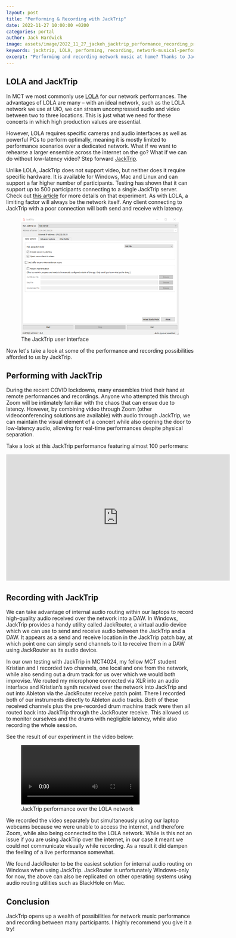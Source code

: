```yaml
---
layout: post
title: "Performing & Recording with JackTrip"
date: 2022-11-27 10:00:00 +0200
categories: portal
author: Jack Hardwick
image: assets/image/2022_11_27_jackeh_jacktrip_performance_recording_preview_image.jpg
keywords: jacktrip, LOLA, performing, recording, network-musical-performance
excerpt: "Performing and recording network music at home? Thanks to JackTrip, now you can do it too."
---
```


## LOLA and JackTrip

In MCT we most commonly use [LOLA](https://lola.conts.it/) for our network performances. The advantages of LOLA are many – with an ideal network, such as the LOLA network we use at UiO, we can stream uncompressed audio and video between two to three locations. This is just what we need for these concerts in which high production values are essential.

However, LOLA requires specific cameras and audio interfaces as well as powerful PCs to perform optimally, meaning it is mostly limited to performance scenarios over a dedicated network. What if we want to rehearse a larger ensemble across the internet on the go? What if we can do without low-latency video? Step forward [JackTrip](https://www.jacktrip.org/).

Unlike LOLA, JackTrip does not support video, but neither does it require specific hardware. It is available for Windows, Mac and Linux and can support a far higher number of participants. Testing has shown that it can support up to 500 participants connecting to a single JackTrip server. Check out [this article](https://25ms.org/2020/07/21/scaling-to-254-and-beyond/) for more details on that experiment. As with LOLA, a limiting factor will always be the network itself. Any client connecting to JackTrip with a poor connection will both send and receive with latency.

<figure style="float: none">
   <img src="/assets/image/2022_11_28_jackeh_jacktrip_interface.jpg"/>
   <figcaption>The JackTrip user interface</figcaption>
</figure>

Now let's take a look at some of the performance and recording possibilities afforded to us by JackTrip.

## Performing with JackTrip

During the recent COVID lockdowns, many ensembles tried their hand at remote performances and recordings. Anyone who attempted this through Zoom will be intimately familiar with the chaos that can ensue due to latency. However, by combining video through Zoom (other videoconferencing solutions are available) with audio through JackTrip, we can maintain the visual element of a concert while also opening the door to low-latency audio, allowing for real-time performances despite physical separation.

Take a look at this JackTrip performance featuring almost 100 performers:

<iframe width="600" height="338" src="https://www.youtube.com/embed/SJgB5QmyDfU" title="YouTube video player" frameborder="0" allow="accelerometer; autoplay; clipboard-write; encrypted-media; gyroscope; picture-in-picture" allowfullscreen></iframe>

## Recording with JackTrip

We can take advantage of internal audio routing within our laptops to record high-quality audio received over the network into a DAW. In Windows, JackTrip provides a handy utility called JackRouter, a virtual audio device which we can use to send and receive audio between the JackTrip and a DAW. It appears as a send and receive location in the JackTrip patch bay, at which point one can simply send channels to it to receive them in a DAW using JackRouter as its audio device.

In our own testing with JackTrip in MCT4024, my fellow MCT student Kristian and I recorded two channels, one local and one from the network, while also sending out a drum track for us over which we would both improvise. We routed my microphone connected via XLR into an audio interface and Kristian’s synth received over the network into JackTrip and out into Ableton via the JackRouter receive patch point. There I recorded both of our instruments directly to Ableton audio tracks. Both of these received channels plus the pre-recorded drum machine track were then all routed back into JackTrip through the JackRouter receive. This allowed us to monitor ourselves and the drums with negligible latency, while also recording the whole session.

See the result of our experiment in the video below:

<figure style="float: none">
  <video width="75%" controls>
    <source src="https://www.uio.no/english/studies/programmes/mct-master/blog/assets/video/2022_11_28_jackeh_jacktrip_recording_demo.mp4" type='video/mp4'>
  </video>
  <figcaption>JackTrip performance over the LOLA network</figcaption>
</figure>

We recorded the video separately but simultaneously using our laptop webcams because we were unable to access the internet, and therefore Zoom, while also being connected to the LOLA network. While is this not an issue if you are using JackTrip over the internet, in our case it meant we could not communicate visually while recording. As a result it did dampen the feeling of a live performance somewhat.

We found JackRouter to be the easiest solution for internal audio routing on Windows when using JackTrip. JackRouter is unfortunately Windows-only for now, the above can also be replicated on other operating systems using audio routing utilities such as BlackHole on Mac.

## Conclusion

JackTrip opens up a wealth of possibilities for network music performance and recording between many participants. I highly recommend you give it a try!